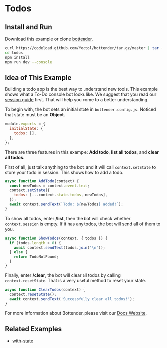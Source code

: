 # Todos

## Install and Run

Download this example or clone [bottender](https://github.com/Yoctol/bottender).

```sh
curl https://codeload.github.com/Yoctol/bottender/tar.gz/master | tar -xz --strip=2 bottender-master/examples/todos
cd todos
npm install
npm run dev --console
```

## Idea of This Example

Building a todo app is the best way to understand new tools. This example shows what a To-Do console bot looks like. We suggest that you read our [session guide](https://bottender.js.org/docs/next/the-basics-session) first. That will help you come to a better understanding.

To begin with, the bot sets an initial state in `bottender.config.js`. Noticed that state must be an **Object**.

```js
module.exports = {
  initialState: {
    todos: [],
  },
};
```

There are three features in this example: **Add todo**, **list all todos**, and **clear all todos**.

First of all, just talk anything to the bot, and it will call `context.setState` to store your todo in session. This shows how to add a todo.

```js
async function AddTodo(context) {
  const newTodos = context.event.text;
  context.setState({
    todos: [...context.state.todos, newTodos],
  });
  await context.sendText(`Todo: ${newTodos} added!`);
}
```

To show all todos, enter **/list**, then the bot will check whether `context.session` is empty. If it has any todos, the bot will send all of them to you.

```js
async function ShowTodos(context, { todos }) {
  if (todos.length > 0) {
    await context.sendText(todos.join('\n'));
  } else {
    return TodoNotFound;
  }
}
```

Finally, enter **/clear**, the bot will clear all todos by calling `context.resetState`. That is a very useful method to reset your state.

```js
async function ClearTodos(context) {
  context.resetState();
  await context.sendText('Successfully clear all todos!');
}
```

For more information about Bottender, please visit our [Docs Website](https://bottender.js.org/).

## Related Examples

- [with-state](../with-state)
